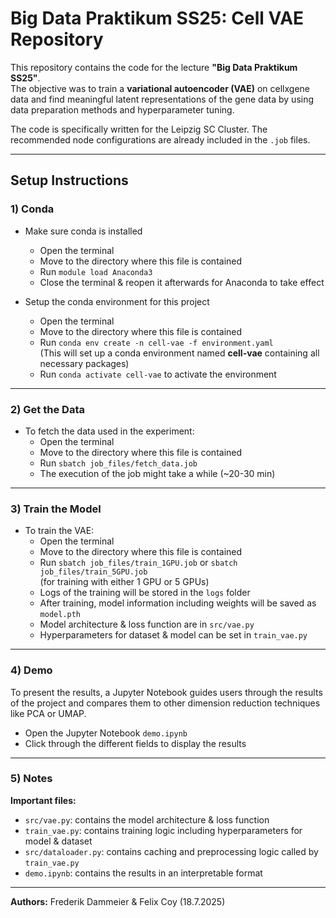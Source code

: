 # Big Data Praktikum SS25: Cell VAE Repository

This repository contains the code for the lecture **"Big Data Praktikum SS25"**.  
The objective was to train a **variational autoencoder (VAE)** on cellxgene data and find meaningful latent representations of the gene data by using data preparation methods and hyperparameter tuning.

The code is specifically written for the Leipzig SC Cluster. The recommended node configurations are already included in the `.job` files.

---

## Setup Instructions

### 1) Conda

- Make sure conda is installed  
  - Open the terminal  
  - Move to the directory where this file is contained  
  - Run `module load Anaconda3`  
  - Close the terminal & reopen it afterwards for Anaconda to take effect  

- Setup the conda environment for this project  
  - Open the terminal  
  - Move to the directory where this file is contained  
  - Run `conda env create -n cell-vae -f environment.yaml`  
    (This will set up a conda environment named **cell-vae** containing all necessary packages)  
  - Run `conda activate cell-vae` to activate the environment  

---

### 2) Get the Data

- To fetch the data used in the experiment:  
  - Open the terminal  
  - Move to the directory where this file is contained  
  - Run `sbatch job_files/fetch_data.job`  
  - The execution of the job might take a while (~20-30 min)  

---

### 3) Train the Model

- To train the VAE:  
  - Open the terminal  
  - Move to the directory where this file is contained  
  - Run `sbatch job_files/train_1GPU.job` or `sbatch job_files/train_5GPU.job`  
    (for training with either 1 GPU or 5 GPUs)  
  - Logs of the training will be stored in the `logs` folder  
  - After training, model information including weights will be saved as `model.pth`  
  - Model architecture & loss function are in `src/vae.py`  
  - Hyperparameters for dataset & model can be set in `train_vae.py`  

---

### 4) Demo

To present the results, a Jupyter Notebook guides users through the results of the project and compares them to other dimension reduction techniques like PCA or UMAP.  

- Open the Jupyter Notebook `demo.ipynb`  
- Click through the different fields to display the results  

---

### 5) Notes

**Important files:**

- `src/vae.py`: contains the model architecture & loss function  
- `train_vae.py`: contains training logic including hyperparameters for model & dataset  
- `src/dataloader.py`: contains caching and preprocessing logic called by `train_vae.py`  
- `demo.ipynb`: contains the results in an interpretable format  

---

**Authors:** Frederik Dammeier & Felix Coy (18.7.2025)
